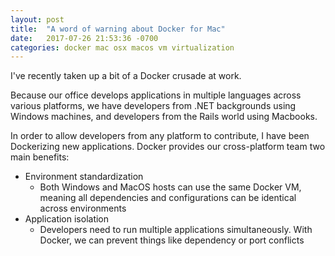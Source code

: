 ```yaml
---
layout: post
title:  "A word of warning about Docker for Mac"
date:   2017-07-26 21:53:36 -0700
categories: docker mac osx macos vm virtualization
---
```


I've recently taken up a bit of a Docker crusade at work.

Because our office develops applications in multiple languages across various
platforms, we have developers from .NET backgrounds using Windows machines, and
developers from the Rails world using Macbooks.

In order to allow developers from any platform to contribute, I have been
Dockerizing new applications. Docker provides our cross-platform team two main
benefits:
- Environment standardization
  - Both Windows and MacOS hosts can use the same Docker VM, meaning all
    dependencies and configurations can be identical across environments
- Application isolation
  - Developers need to run multiple applications simultaneously. With Docker,
    we can prevent things like dependency or port conflicts
